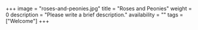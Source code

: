+++
image = "roses-and-peonies.jpg"
title = "Roses and Peonies"
weight = 0
description = "Please write a brief description."
availability = ""
tags = ["Welcome"]
+++
